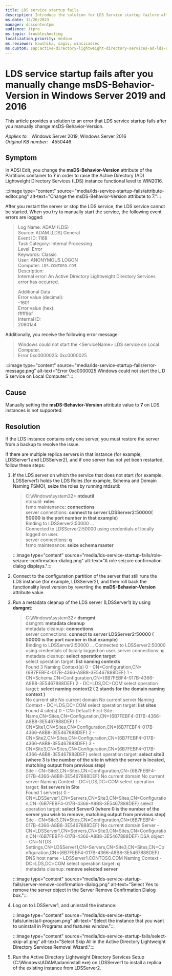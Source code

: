 ```yaml
---
title: LDS service startup fails
description: Introduce the solution for LDS Service startup failure after you manually change msDS-Behavior-Version attribute.
ms.date: 12/26/2023
manager: dcscontentpm
audience: itpro
ms.topic: troubleshooting
localization_priority: medium
ms.reviewer: kaushika, sagiv, wincicadsec
ms.custom: sap:active-directory-lightweight-directory-services-ad-lds-and-active-directory-application-mode-adam, csstroubleshoot
---
```

# LDS service startup fails after you manually change msDS-Behavior-Version in Windows Server 2019 and 2016

This article provides a solution to an error that LDS service startup fails after you manually change msDS-Behavior-Version.

_Applies to:_ &nbsp; Windows Server 2019, Windows Server 2016  
_Original KB number:_ &nbsp; 4550446

## Symptom

In ADSI Edit, you change the **msDS-Behavior-Version** attribute of the Partitions container to **7** in order to raise the Active Directory (AD) Lightweight Directory Services (LDS) instance functional level to WIN2016.

:::image type="content" source="media/lds-service-startup-fails/attribute-editor.png" alt-text="Change the msDS-Behavior-Version attribute to 7.":::

After you restart the server or stop the LDS service, the LDS service cannot be started. When you try to manually start the service, the following event errors are logged:

> Log Name: ADAM (LDS)  
Source: ADAM [LDS] General  
Event ID: 1168  
Task Category: Internal Processing  
Level: Error  
Keywords: Classic  
User: ANONYMOUS LOGON  
Computer: `LDS.CONTOSO.COM`  
Description:  
Internal error: An Active Directory Lightweight Directory Services error has occurred.
>
> Additional Data  
Error value (decimal):  
-1601  
Error value (hex):  
fffff9bf  
Internal ID:  
20801a4  

Additionally, you receive the following error message:

> Windows could not start the \<ServiceName> LDS service on Local Computer.  
> Error 0xc0000025: 0xc0000025

:::image type="content" source="media/lds-service-startup-fails/error-message.png" alt-text="Error 0xc0000025 Windows could not start the L D S service on Local Computer.":::

## Cause

Manually setting the **msDS-Behavior-Version** attribute value to **7** on LDS instances is not supported.

## Resolution

If the LDS instance contains only one server, you must restore the server from a backup to resolve the issue.

If there are multiple replica servers in that instance (for example, LDSServer1 and LDSServer2), and if one server has not yet been restarted, follow these steps:

1. If the LDS server on which the service that does not start (for example, LDSServer1) holds the LDS Roles (for example, Schema and Domain Naming FSMO), seize the roles by running ntdsutil:

    > C:\Windows\system32> **ntdsutil**  
    ntdsutil: **roles**  
    fsmo maintenance: **connections**  
    server connections: **connect to server LDSServer2:50000( 50000 is the port number in that example)**  
    Binding to LDSServer2:50000 ...  
    Connected to LDSServer2:50000 using credentials of locally logged on user.  
    server connections: **q**  
    fsmo maintenance: **seize schema master**

    :::image type="content" source="media/lds-service-startup-fails/role-seizure-confirmation-dialog.png" alt-text="A role seizure confirmation dialog displays.":::

2. Connect to the configuration partition of the server that still runs the LDS instance (for example, LDSServer2), and then roll back the functionality level version by reverting the **msDS-Behavior-Version** attribute value.

3. Run a metadata cleanup of the LDS server (LDSServer1) by using **dsmgmt**:

    > C:\Windows\system32> **dsmgmt**  
    dsmgmt: **metadata cleanup**  
    metadata cleanup: **connections**  
    server connections: **connect to server LDSServer2:50000 ( 50000 is the port number in that example)**  
    Binding to LDSServer2:50000 ...
    Connected to LDSServer2:50000 using credentials of locally logged on user.
    server connections: **q**  
    metadata cleanup: **select operation target**  
    select operation target: **list naming contexts**  
    Found 3 Naming Context(s)
    0 - CN=Configuration,CN={6B7FEBF4-017B-4366-A8B8-3E5467888DEF}
    1 - CN=Schema,CN=Configuration,CN={6B7FEBF4-017B-4366-A8B8-3E5467888DEF}
     2 - DC=LDS,DC=COM
    select operation target: **select naming context2 ( 2 stands for the domain naming context )**  
    No current site
    No current domain
    No current server
    Naming Context - DC=LDS,DC=COM
    select operation target: **list sites**  
    Found 4 site(s)
    0 - CN=Default-First-Site-Name,CN=Sites,CN=Configuration,CN={6B7FEBF4-017B-4366-A8B8-3E5467888DEF}
    1 - CN=Site1,CN=Sites,CN=Configuration,CN={6B7FEBF4-017B-4366-A8B8-3E5467888DEF}
    2 - CN=Site2,CN=Sites,CN=Configuration,CN={6B7FEBF4-017B-4366-A8B8-3E5467888DEF}
     3 - CN=Site3,CN=Sites,CN=Configuration,CN={6B7FEBF4-017B-4366-A8B8-3E5467888DEF}
    select operation target: **select site3 (where 3 is the number of the site in which the server is located,** **matching output from previous step)**  
    Site - CN=Site3,CN=Sites,CN=Configuration,CN={6B7FEBF4-017B-4366-A8B8-3E5467888DEF}
    No current domain
    No current server
    Naming Context - DC=LDS,DC=COM
    select operation target: **list servers in Site**  
    Found 1 server(s)
     0 - CN=LDSServer1,CN=Servers,CN=Site3,CN=Sites,CN=Configuration,CN={6B7FEBF4-017B-4366-A8B8-3E5467888DEF}
    select operation target: **select Server0 (where 0 is the number of the server you wish to remove, matching output from previous step)**  
    Site - CN=Site3,CN=Sites,CN=Configuration,CN={6B7FEBF4-017B-4366-A8B8-3E5467888DEF}
    No current domain
    Server - CN=LDSServer1,CN=Servers,CN=Site3,CN=Sites,CN=Configuration,CN={6B7FEBF4-017B-4366-A8B8-3E5467888DEF}
    DSA object - CN=NTDS Settings,CN=LDSServer1,CN=Servers,CN=Site3,CN=Sites,CN=Configuration,CN={6B7FEBF4-017B-4366-A8B8-3E5467888DEF}
    DNS host name - LDSServer1.CONTOSO.COM
    Naming Context - DC=LDS,DC=COM
    select operation target: **q**  
    metadata cleanup: **remove selected server**

    :::image type="content" source="media/lds-service-startup-fails/server-remove-confirmation-dialog.png" alt-text="Select Yes to remove the server object in the Server Remove Confirmation Dialog box.":::

4. Log on to LDSServer1, and uninstall the instance:

    :::image type="content" source="media/lds-service-startup-fails/uninstall-program.png" alt-text="Select the instance that you want to uninstall in Programs and features window.":::

    :::image type="content" source="media/lds-service-startup-fails/select-skip-all.png" alt-text="Select Skip All in the Active Directory Lightweight Directory Services Removal Wizard.":::

5. Run the Active Directory Lightweight Directory Services Setup (C:\Windows\ADAM\adaminstall.exe) on LDSServer1 to install a replica of the existing instance from LDSServer2.
